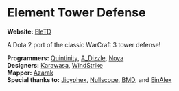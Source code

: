 Element Tower Defense
============

**Website:** [EleTD]

A Dota 2 port of the classic WarCraft 3 tower defense!

**Programmers:** [Quintinity], [A_Dizzle], [Noya]<br>
**Designers:** [Karawasa], [WindStrike]<br>
**Mapper:** [Azarak]<br>
**Special thanks to:** [Jicyphex], [Nullscope], [BMD], and [EinAlex]

[Quintinity]:http://steamcommunity.com/id/quintinity/
[Azarak]:http://steamcommunity.com/profiles/76561198019839522/
[Karawasa]:http://steamcommunity.com/id/karawasa/
[Jicyphex]:http://steamcommunity.com/profiles/76561197991791363/
[Nullscope]:http://steamcommunity.com/profiles/76561197999508909/
[BMD]:http://steamcommunity.com/profiles/76561198029169398/
[EinAlex]:http://steamcommunity.com/profiles/76561197972809947/
[A_Dizzle]:http://steamcommunity.com/id/a_dizzle/
[Noya]:http://steamcommunity.com/id/mnoya/
[WindStrike]:http://steamcommunity.com/profiles/76561197995227322
[EleTD]:http://www.eletd.com/
